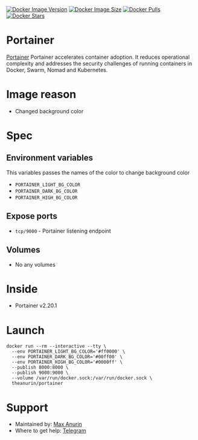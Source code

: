 [![Docker Image Version](https://img.shields.io/docker/v/theanurin/portainer?sort=date&label=Version)](https://hub.docker.com/r/theanurin/portainer/tags)
[![Docker Image Size](https://img.shields.io/docker/image-size/theanurin/portainer?label=Image%20Size)](https://hub.docker.com/r/theanurin/portainer/tags)
[![Docker Pulls](https://img.shields.io/docker/pulls/theanurin/portainer?label=Pulls)](https://hub.docker.com/r/theanurin/portainer)
[![Docker Stars](https://img.shields.io/docker/stars/theanurin/portainer?label=Docker%20Stars)](https://hub.docker.com/r/theanurin/portainer)

# Portainer

[Portainer](https://www.portainer.io/) Portainer accelerates container adoption. It reduces operational complexity and addresses the security challenges of running containers in Docker, Swarm, Nomad and Kubernetes.

# Image reason

* Changed background color

# Spec

## Environment variables

This variables passes the names of the color to change background color

* `PORTAINER_LIGHT_BG_COLOR`
* `PORTAINER_DARK_BG_COLOR`
* `PORTAINER_HIGH_BG_COLOR`

## Expose ports

* `tcp/9000` - Portainer listening endpoint

## Volumes

* No any volumes

# Inside

* Portainer v2.20.1

# Launch

```shell
docker run --rm --interactive --tty \
  --env PORTAINER_LIGHT_BG_COLOR='#ff0000' \
  --env PORTAINER_DARK_BG_COLOR='#00ff00' \
  --env PORTAINER_HIGH_BG_COLOR='#0000ff' \
  --publish 8000:8000 \
  --publish 9000:9000 \
  --volume /var/run/docker.sock:/var/run/docker.sock \
  theanurin/portainer
```

# Support

* Maintained by: [Max Anurin](https://anurin.name/)
* Where to get help: [Telegram](https://t.me/theanurin)
